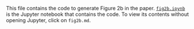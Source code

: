 This file contains the code to generate Figure 2b in the paper. [`fig2b.ipynb`](fig2b.ipynb) is the Jupyter
notebook that contains the code. To view its contents without opening Jupyter, click on
`fig2b.md`.

